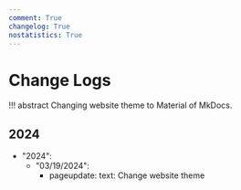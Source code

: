 ```yaml
---
comment: True
changelog: True
nostatistics: True
---
```


# Change Logs

!!! abstract
    Changing website theme to Material of MkDocs.

<style>
.md-typeset h2 {
    margin-top: 0em;
}
</style>

## 2024

- "2024":
  - "03/19/2024":
    - pageupdate:
        text: Change website theme
